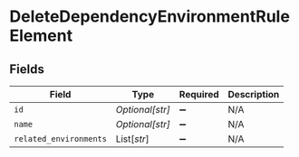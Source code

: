 # DeleteDependencyEnvironmentRuleElement


## Fields

| Field                  | Type                   | Required               | Description            |
| ---------------------- | ---------------------- | ---------------------- | ---------------------- |
| `id`                   | *Optional[str]*        | :heavy_minus_sign:     | N/A                    |
| `name`                 | *Optional[str]*        | :heavy_minus_sign:     | N/A                    |
| `related_environments` | List[*str*]            | :heavy_minus_sign:     | N/A                    |
